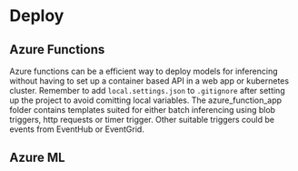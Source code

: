 # Deploy

## Azure Functions
Azure functions can be a efficient way to deploy models for inferencing without having to set up a container based API in a web app or kubernetes cluster.
Remember to add ```local.settings.json``` to ```.gitignore``` after setting up the project to avoid comitting local variables.
The azure_function_app folder contains templates suited for either batch inferencing using blob triggers, http requests or timer trigger.
Other suitable triggers could be events from EventHub or EventGrid.

## Azure ML